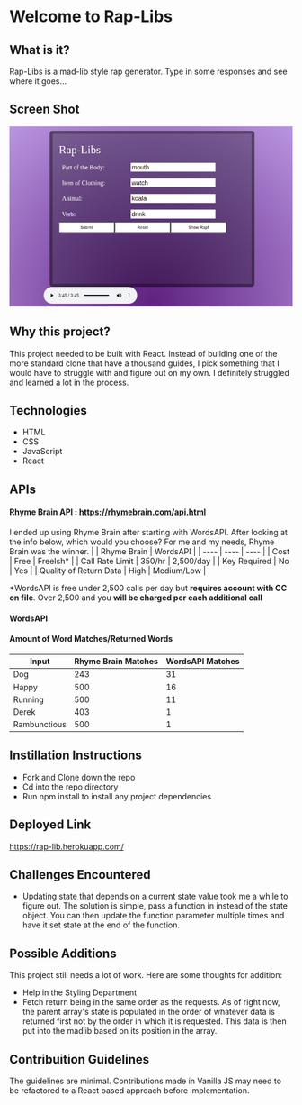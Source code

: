 # Welcome to Rap-Libs
## What is it?

Rap-Libs is a mad-lib style rap generator. Type in some responses and see where it goes...

## Screen Shot

![](images/screenshot.png)

## Why this project?

This project needed to be built with React. Instead of building one of the more standard clone that have a thousand guides, I pick something that I would have to struggle with and figure out on my own. I definitely struggled and learned a lot in the process.

## Technologies 
- HTML
- CSS
- JavaScript
- React

## APIs
#### Rhyme Brain API : https://rhymebrain.com/api.html
I ended up using Rhyme Brain after starting with WordsAPI. After looking at the info below, which would you choose? For me and my needs, Rhyme Brain was the winner. 
|                        | Rhyme Brain | WordsAPI   |
| ----                   | ----        | ----       |
| Cost                   | Free        | FreeIsh*   |
| Call Rate Limit        | 350/hr      | 2,500/day  |
| Key Required           | No          | Yes        |
| Quality of Return Data | High        | Medium/Low |


*WordsAPI is free under 2,500 calls per day but **requires account with CC on file**. Over 2,500 and you **will be charged per each additional call**
#### WordsAPI


#### Amount of Word Matches/Returned Words

| Input        | Rhyme Brain Matches | WordsAPI Matches |
| ----         | ----                | ----             |
| Dog          | 243                 | 31               |
| Happy        | 500                 | 16               |
| Running      | 500                 | 11               |
| Derek        | 403                 | 1                |
| Rambunctious | 500                 | 1                |

## Instillation Instructions
- Fork and Clone down the repo
- Cd into the repo directory
- Run npm install to install any project dependencies 

## Deployed Link
https://rap-lib.herokuapp.com/

## Challenges Encountered
- Updating state that depends on a current state value took me a while to figure out. The solution is simple, pass a function in instead of the state object. You can then update the function parameter multiple times and have it set state at the end of the function.



## Possible Additions
This project still needs a lot of work. Here are some thoughts for addition:
- Help in the Styling Department
- Fetch return being in the same order as the requests. As of right now, the parent array's state is populated in the order of whatever data is returned first not by the order in which it is requested. This data is then put into the madlib based on its position in the array.

## Contribuition Guidelines 
The guidelines are minimal. Contributions made in Vanilla JS may need to be refactored to a React based approach before implementation.
